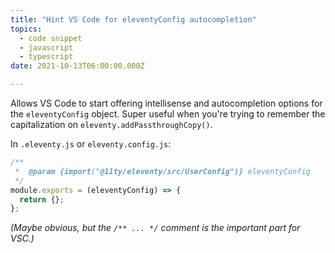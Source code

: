 ```yaml
---
title: "Hint VS Code for eleventyConfig autocompletion"
topics:
  - code snippet
  - javascript
  - typescript
date: 2021-10-13T06:00:00.000Z

---
```


Allows VS Code to start offering intellisense and autocompletion options for the `eleventyConfig` object. Super useful when you're trying to remember the capitalization on `eleventy.addPassthroughCopy()`.

In `.eleventy.js` or `eleventy.config.js`:

```js
/**
 *  @param {import("@11ty/eleventy/src/UserConfig")} eleventyConfig
 */
module.exports = (eleventyConfig) => {
  return {};
};
```

_(Maybe obvious, but the `/** ... */` comment is the important part for VSC.)_
